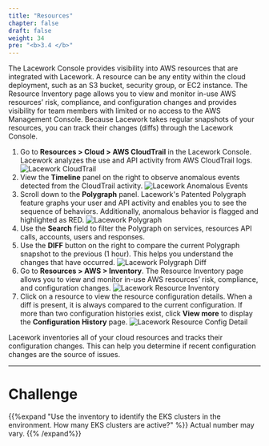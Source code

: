 ```yaml
---
title: "Resources"
chapter: false
draft: false
weight: 34
pre: "<b>3.4 </b>"
---
```


The Lacework Console provides visibility into AWS resources that are integrated with Lacework. A resource can be any entity within the cloud deployment, such as an S3 bucket, security group, or EC2 instance. The Resource Inventory page allows you to view and monitor in-use AWS resources’ risk, compliance, and configuration changes and provides visibility for team members with limited or no access to the AWS Management Console. Because Lacework takes regular snapshots of your resources, you can track their changes (diffs) through the Lacework Console.

1. Go to **Resources > Cloud > AWS CloudTrail** in the Lacework Console. Lacework analyzes the use and API activity from AWS CloudTrail logs.
![Lacework CloudTrail](/images/lacework-cloudtrail.png)
2. View the **Timeline** panel on the right to observe anomalous events detected from the CloudTrail activity.
![Lacework Anomalous Events](/images/lacework-anomalous-events.png)
3. Scroll down to the **Polygraph** panel. Lacework's Patented Polygraph feature graphs your user and API activity and enables you to see the sequence of behaviors. Additionally, anomalous behavior is flagged and highlighted as RED.
![Lacework Polygraph](/images/lacework-polygraph.png)
4. Use the **Search** field to filter the Polygraph on services, resources API calls, accounts, users and responses.
5. Use the **DIFF** button on the right to compare the current Polygraph snapshot to the previous (1 hour). This helps you understand the changes that have occurred.
![Lacework Polygraph Diff](/images/lacework-polygraph-diff.png)
6. Go to **Resources > AWS > Inventory**. The Resource Inventory page allows you to view and monitor in-use AWS resources’ risk, compliance, and configuration changes.
![Lacework Resource Inventory](/images/lacework-resource-inventory.png)
7. Click on a resource to view the resource configuration details. When a diff is present, it is always compared to the current configuration. If more than two configuration histories exist, click **View more** to display the **Configuration History** page.
![Lacework Resource Config Detail](/images/lacework-resource-config-detail.png)

Lacework inventories all of your cloud resources and tracks their configuration changes. This can help you determine if recent configuration changes are the source of issues.

***
# Challenge
{{%expand "Use the inventory to identify the EKS clusters in the environment. How many EKS clusters are active?" %}} Actual number may vary. {{% /expand%}}
